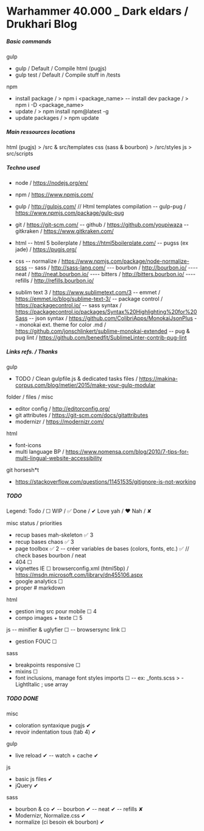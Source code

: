 # Warhammer 40.000 _ Dark eldars / Drukhari Blog





##### Basic commands

gulp
- gulp												/ Default / Compile html (pugjs)
- gulp test											/ Default / Compile stuff in /tests

npm
- install package 									/ > npm i <package_name>
-- install dev package								/ > npm i -D <package_name>
- update 											/ > npm install npm@latest -g
- update packages 									/ > npm update



##### Main ressources locations
html (pugjs) 										> /src & src/templates
css (sass & bourbon)								> /src/styles
js													> src/scripts



##### Techno used
- node												/ https://nodejs.org/en/
- npm												/ https://www.npmjs.com/
- gulp												/ http://gulpjs.com/
// Html templates compilation
-- gulp-pug											/ https://www.npmjs.com/package/gulp-pug
	
- git												/ https://git-scm.com/
-- github											/ https://github.com/youpiwaza
-- gitkraken										/ https://www.gitkraken.com/

- html
-- html 5 boilerplate								/ https://html5boilerplate.com/
-- pugss (ex jade)									/ https://pugjs.org/

- css
-- normalize										/ https://www.npmjs.com/package/node-normalize-scss
-- sass												/ http://sass-lang.com/
--- bourbon											/ http://bourbon.io/
---- neat											/ http://neat.bourbon.io/
---- bitters										/ http://bitters.bourbon.io/
---- refills										/ http://refills.bourbon.io/

- sublim text 3 									/ https://www.sublimetext.com/3
-- emmet 											/ https://emmet.io/blog/sublime-text-3/
-- package control 									/ https://packagecontrol.io/
-- sass syntax										/ https://packagecontrol.io/packages/Syntax%20Highlighting%20for%20Sass
-- json syntax										/ https://github.com/ColibriApps/MonokaiJsonPlus
-- monokai ext. theme for color .md					/ https://github.com/jonschlinkert/sublime-monokai-extended
-- pug & pug lint									/ https://github.com/benedfit/SublimeLinter-contrib-pug-lint



##### Links refs. / Thanks
gulp
- TODO / Clean gulpfile.js & dedicated tasks files 	/ https://makina-corpus.com/blog/metier/2015/make-your-gulp-modular

folder / files / misc
- editor config										/ http://editorconfig.org/
- git attributes 									/ https://git-scm.com/docs/gitattributes
- modernizr											/ https://modernizr.com/

html
- font-icons
- multi language BP									/ https://www.nomensa.com/blog/2010/7-tips-for-multi-lingual-website-accessibility

git horsesh*t
- https://stackoverflow.com/questions/11451535/gitignore-is-not-working



##### TODO
Legend:
Todo / ☐
WIP / ✅
Done / ✔
Love yah / ❤
Nah / ✘


misc										 status / priorities
- recup bases mah-skeleton 							✅ 3
- recup bases chaos		 							✅ 3
- page toolbox										✅ 2
-- créer variables de bases (colors, fonts, etc.)	✅  // check bases bourbon / neat
- 404												☐
- vignettes IE										☐		browserconfig.xml (html5bp) / https://msdn.microsoft.com/library/dn455106.aspx
- google analytics									☐
- proper # markdown

html
- gestion img src pour mobile						☐ 4
- compo images + texte								☐ 5

js
-- minifier & uglyfier								☐
-- browsersync link									☐
- gestion FOUC										☐

sass
- breakpoints responsive							☐
- mixins											☐
- font inclusions, manage font styles imports		☐
-- ex: _fonts.scss > -LightItalic ; use array




##### TODO DONE
misc
- coloration syntaxique pugjs						✔
- revoir indentation tous (tab 4)					✔

gulp
- live reload										✔
-- watch + cache									✔

js
- basic js files									✔
- jQuery											✔

sass
- bourbon & co										✔
-- bourbon											✔
-- neat												✔
-- refills											✘
- Modernizr, Normalize.css 							✔
- normalize (ci besoin ek bourbon)					✔
